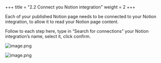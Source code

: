 +++
title = "2.2 Connect you Notion integration"
weight = 2
+++


Each of your published Notion page needs to be connected to your Notion integration, to allow it to read your Notion page content.


Follow to each step here, type in “Search for connections” your Notion integration’s name, select it, click confirm.


![image.png](/images/002-ii-level-1-notion-to-md/001-1-setup-notion-integration/004-2-setup-notion-page/9-614779-image.png)


![image.png](/images/002-ii-level-1-notion-to-md/001-1-setup-notion-integration/004-2-setup-notion-page/9-317036-image.png)


